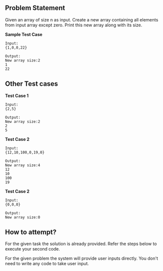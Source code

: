 ## Problem Statement
Given an array of size n as input. Create a new array containing all elements from 
input array except zero.
Print this new array along with its size.

**Sample Test Case**
```
Input:
{1,0,0,22} 

Output:
New array size:2
1
22
```
## Other Test cases
**Test Case 1**
```
Input:
{2,5} 

Output:
New array size:2
2
5
```
**Test Case 2**
```
Input:
{12,10,100,0,19,0}

Output:
New array size:4
12
10
100
19
```
**Test Case 2**
```
Input:
{0,0,0}

Output:
New array size:0
```
## How to attempt?
For the given task the solution is already provided. Refer the steps below to execute your second code.

For the given problem the system will provide user inputs directly. You don't need to write any code to take user input.
